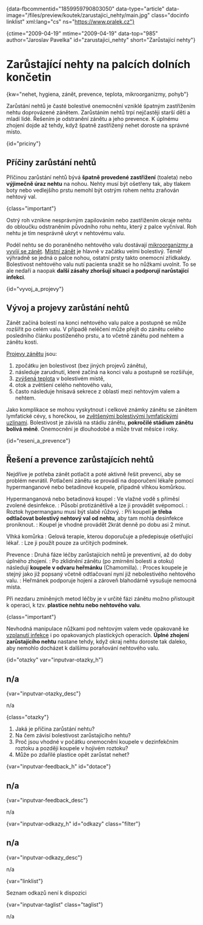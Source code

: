 
{data-fbcommentid="1859959790803050" data-type="article" data-image="/files/preview/koutek/zarustajici_nehty/main.jpg" class="docinfo linklist" xml:lang="cs" ns="https://www.pralek.cz"}

{ctime="2009-04-19" mtime="2009-04-19" data-top="985" author="Jaroslav Pavelka" id="zarustajici_nehty" short="Zarůstající nehty"}

# Zarůstající nehty na palcích dolních končetin 

{kw="nehet, hygiena, zánět, prevence, teplota, mikroorganizmy, pohyb"}

Zarůstání nehtů je časté bolestivé onemocnění vzniklé špatným zastřižením nehtu doprovázené zánětem. Zarůstáním nehtů trpí nejčastěji starší děti a mladí lidé. Řešením je odstranění zánětu a jeho prevence. K úplnému zhojení dojde až tehdy, když špatně zastřižený nehet doroste na správné místo. 

{id="priciny"}

## Příčiny zarůstání nehtů 

Příčinou zarůstání nehtů bývá **špatně provedené zastřižení** (toaleta) nebo **výjimečně úraz nehtu** na nohou. Nehty musí být ošetřeny tak, aby tlakem boty nebo vedlejšího prstu nemohl být ostrým rohem nehtu zraňován nehtový val. 

{class="important"}

Ostrý roh vznikne nesprávným zapilováním nebo zastřižením okraje nehtu do obloučku odstraněním původního rohu nehtu, který z palce vyčníval. Roh nehtu je tím nesprávně ukryt v nehtovému valu. 

Podél nehtu se do poraněného nehtového valu dostávají [mikroorganizmy a vyvíjí se zánět][1]. [Místní zánět][2] je hlavně v začátku velmi bolestivý. Téměř výhradně se jedná o palce nohou, ostatní prsty takto onemocní zřídkakdy. Bolestivost nehtového valu nutí pacienta snažit se ho nůžkami uvolnit. To se ale nedaří a naopak **další zásahy zhoršují situaci a podporují narůstající infekci**. 

{id="vyvoj\_a\_projevy"}

## Vývoj a projevy zarůstání nehtů 

Zánět začíná bolestí na konci nehtového valu palce a postupně se může rozšířit po celém valu. V případě neléčení může přejít do zánětu celého posledního článku postiženého prstu, a to včetně zánětu pod nehtem a zánětu kosti. 

[Projevy zánětu][3] jsou: 

  1. zpočátku jen bolestivost (bez jiných projevů zánětu), 
  2. následuje zarudnutí, které začíná na konci valu a postupně se rozšiřuje, 
  3. [zvýšená teplota][4] v bolestivém místě, 
  4. otok a zvětšení celého nehtového valu, 
  5. často následuje hnisavá sekrece z oblasti mezi nehtovým valem a nehtem. 

Jako komplikace se mohou vyskytnout i celkové známky zánětu se zánětem lymfatické cévy, s horečkou, se [zvětšenými bolestivými lymfatickými uzlinami][5]. Bolestivost je závislá na stádiu zánětu, **pokročilé stádium zánětu bolívá méně**. Onemocnění je dlouhodobé a může trvat měsíce i roky. 

{id="reseni\_a\_prevence"}

## Řešení a prevence zarůstajících nehtů 

Nejdříve je potřeba zánět potlačit a poté aktivně řešit prevenci, aby se problém nevrátil. Potlačení zánětu se provádí na doporučení lékaře pomocí hypermanganové nebo betadinové koupele, případně vlhkou komůrkou. 

Hypermanganová nebo betadinová koupel 
:   Ve vlažné vodě s příměsí zvolené desinfekce. 
:   Působí protizánětlivě a lze ji provádět svépomocí. 
:   Roztok hypermanganu musí být slabě růžový. 
:   Při koupeli **je třeba odtlačovat bolestivý nehtový val od nehtu**, aby tam mohla desinfekce proniknout. 
:   Koupel je vhodné provádět 2krát denně po dobu asi 2 minut. 

Vlhká komůrka 
:   Gelová terapie, kterou doporučuje a předepisuje ošetřující lékař. 
:   Lze ji použít pouze za určitých podmínek. 

Prevence 
:   Druhá fáze léčby zarůstajících nehtů je preventivní, až do doby úplného zhojení. 
:   Po zklidnění zánětu (po zmírnění bolesti a otoku) následují **koupele v odvaru heřmánku** (Chamomilla). 
:   Proces koupele je stejný jako již popsaný včetně odtlačovaní nyní již nebolestivého nehtového valu. 
:   Heřmánek podporuje hojení a zároveň blahodárně vysušuje nemocná místa. 

Při nezdaru zmíněných metod léčby je v určité fázi zánětu možno přistoupit k operaci, k tzv. **plastice nehtu nebo nehtového valu**. 

{class="important"}

Nevhodná manipulace nůžkami pod nehtovým valem vede opakovaně ke [vzplanutí infekce][1] i po opakovaných plastických operacích. **Úplné zhojení zarůstajícího nehtu** nastane tehdy, když okraj nehtu doroste tak daleko, aby nemohlo docházet k dalšímu poraňování nehtového valu. 

{id="otazky" var="inputvar-otazky_h"}

## n/a 

{var="inputvar-otazky_desc"}

n/a 

{class="otazky"}

  1. Jaká je příčina zarůstání nehtu? 
  2. Na čem závisí bolestivost zarůstajícího nehtu? 
  3. Proč jsou vhodné v počátku onemocnění koupele v dezinfekčním roztoku a později koupele v hojivém roztoku? 
  4. Může po zdařilé plastice opět zarůstat nehet? 

{var="inputvar-feedback_h" id="dotace"}

## n/a 

{var="inputvar-feedback_desc"}

n/a 

{var="inputvar-odkazy_h" id="odkazy" class="filter"}

## n/a 

{var="inputvar-odkazy_desc"}

n/a 

{var="linklist"}

Seznam odkazů není k dispozici 

{var="inputvar-taglist" class="taglist"}

n/a

 [1]: bakterie
 [2]: stadia_zanetu
 [3]: vyvoj_zanetu
 [4]: teplota
 [5]: uzliny

